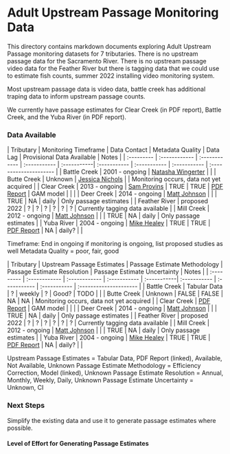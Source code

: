 # Adult Upstream Passage Monitoring Data

This directory contains markdown documents exploring Adult Upstream Passage monitoring datasets for 7 tributaries. There is no upstream passage data for the Sacramento River. There is no upstream passage video data for the Feather River but there is tagging data that we could use to estimate fish counts, summer 2022 installing video monitoring system. 

Most upstream passage data is video data, battle creek has additional traping data to inform upstream passage counts.

We currently have passage estimates for Clear Creek (in PDF report),  Battle Creek, and the Yuba River (in PDF report). 

### Data Available

| Tributary | Monitoring Timeframe | Data Contact | Metadata Quality | Data Lag | Provisional Data Available | Notes | 
| :--------- | :------------ | :------------ | :----------- | :-----------| :----------- | :----------- | :----------- | :--------------------- | 
| Battle Creek | 2001 - ongoing | [Natasha Wingerter](mailto:natasha_wingerter@fws.gov)  | | 
| Butte Creek | Unknown | [Jessica Nichols](Jessica.Nichols@Wildlife.ca.gov) | | Monitoring occurs, data not yet acquired |
| Clear Creek | 2013 - ongoing | [Sam Provins](mailto:samuel_provins@fws.gov)  | TRUE | TRUE | [PDF Report](https://www.fws.gov/redbluff/CC%20BC/Clear%20Creek%20Monitoring%20Final%20Reports/2013-2018%20Clear%20Creek%20Adult%20Spring-run%20Chinook%20Salmon%20Monitoring.pdf) | GAM model | | |
| Deer Creek | 2014 - ongoing | [Matt Johnson](mailto:Matt.Johnson@wildlife.ca.gov) |  |  | TRUE | NA | daily | Only passage estimates |
| Feather River | proposed 2022 | ? | ? | ? | ? | ? | ? | Currently tagging data available |
| Mill Creek | 2012 - ongoing | [Matt Johnson](mailto:Matt.Johnson@wildlife.ca.gov) |  |  | TRUE | NA | daily | Only passage estimates |
| Yuba River | 2004 - ongoing | [Mike Healey](mailto:Mike.Healey@wildlife.ca.gov) | TRUE | TRUE | [PDF Report](https://storage.cloud.google.com/jpe-dev-bucket/adult-upstream-passage-monitoring/yuba-river/data-raw/2020%20Update%20LYR%20Chinook%20Salmon%20Run%20Differentiation_December%202020.pdf) | NA | daily? | |

Timeframe: End in ongoing if monitoring is ongoing, list proposed studies as well 
Metadata Quality = poor, fair, good 


| Tributary | Upstream Passage Estimates | Passage Estimate Methodology | Passage Estimate Resolution | Passage Estimate Uncertainty  | Notes | 
| :--------- | :------------ | :------------ | :----------- | :-----------| :----------- | :----------- | :----------- | :--------------------- | 
| Battle Creek | Tabular Data | ? | weekly | ? | Good? | TODO | | 
| Butte Creek | Unknown | FALSE | FALSE | NA | NA | Monitoring occurs, data not yet acquired |
| Clear Creek | [PDF Report](https://www.fws.gov/redbluff/CC%20BC/Clear%20Creek%20Monitoring%20Final%20Reports/2013-2018%20Clear%20Creek%20Adult%20Spring-run%20Chinook%20Salmon%20Monitoring.pdf) | GAM model | | |
| Deer Creek | 2014 - ongoing | [Matt Johnson](mailto:Matt.Johnson@wildlife.ca.gov) |  |  | TRUE | NA | daily | Only passage estimates |
| Feather River | proposed 2022 | ? | ? | ? | ? | ? | ? | Currently tagging data available |
| Mill Creek | 2012 - ongoing | [Matt Johnson](mailto:Matt.Johnson@wildlife.ca.gov) |  |  | TRUE | NA | daily | Only passage estimates |
| Yuba River | 2004 - ongoing | [Mike Healey](mailto:Mike.Healey@wildlife.ca.gov) | TRUE | TRUE | [PDF Report](https://storage.cloud.google.com/jpe-dev-bucket/adult-upstream-passage-monitoring/yuba-river/data-raw/2020%20Update%20LYR%20Chinook%20Salmon%20Run%20Differentiation_December%202020.pdf) | NA | daily? | |


Upstream Passage Estimates = Tabular Data, PDF Report (linked), Available, Not Available, Unknown 
Passage Estimate Methodology = Efficiency Correction, Model (linked), Unknown 
Passage Estimate Resolution = Annual, Monthly, Weekly, Daily, Unknown
Passage Estimate Uncertainty = Unknown, CI



### Next Steps 

Simplify the existing data and use it to generate passage estimates where possible. 

#### Level of Effort for Generating Passage Estimates 

